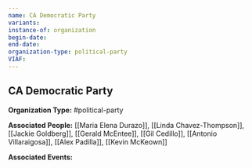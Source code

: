 ```yaml
---
name: CA Democratic Party
variants: 
instance-of: organization
begin-date: 
end-date: 
organization-type: political-party
VIAF: 
---
```

## CA Democratic Party

**Organization Type:** #political-party

**Associated People:** [[Maria Elena Durazo]], [[Linda Chavez-Thompson]], [[Jackie Goldberg]], [[Gerald McEntee]], [[Gil Cedillo]], [[Antonio Villaraigosa]], [[Alex Padilla]], [[Kevin McKeown]]

**Associated Events:** 